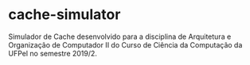 # cache-simulator
Simulador de Cache desenvolvido para a disciplina de Arquitetura e Organização de Computador II do Curso de Ciência da Computação da UFPel no semestre 2019/2.
